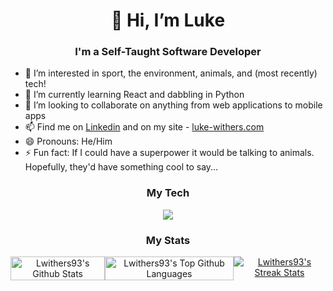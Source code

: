 <h1 align="center">👋 Hi, I’m Luke</h1>
<h3 align="center">I'm a Self-Taught Software Developer </h3>
<ul>
  <li>👀 I’m interested in sport, the environment, animals, and (most recently) tech!</li>
  <li>🌱 I’m currently learning React and dabbling in Python</li>
  <li>💞️ I’m looking to collaborate on anything from web applications to mobile apps</li>
  <li>📫 Find me on <a href="https://www.linkedin.com/in/luke-withers/">Linkedin</a> and on my site - <a href="https://luke-withers.com">luke-withers.com</a></li>
  <li>😄 Pronouns: He/Him</li>
  <li>⚡ Fun fact: If I could have a superpower it would be talking to animals. Hopefully, they'd have something cool to say...</li>
</ul>

<h3 align="center">My Tech</h3>
<p align="center">
  <a href="https://skillicons.dev">
    <img src="https://skillicons.dev/icons?i=js,html,css,react,jquery,nodejs,py,vscode,netlify,postman,git,github&perline=6" />
  </a>
</p>
<h3 align="center">My Stats</h3>
<p align="center" style="display:flex; justify-content: space-between;">
  <a href="https://github.com/anuraghazra/github-readme-stats">
    <img height="100%" alt="Lwithers93's Github Stats" src="https://github-readme-stats.vercel.app/api?username=Lwithers93&show_icons=true&hide_rank=true&hide=prs,issues&line_height=24" />
  </a>
    <a href="https://github.com/anuraghazra/github-readme-stats">
    <img height="100%" alt="Lwithers93's Top Github Languages" src="https://github-readme-stats.vercel.app/api/top-langs/?username=lwithers93&layout=compact" />
    </a>
  <a href="https://git.io/streak-stats"><img src="https://streak-stats.demolab.com?user=lwithers93" alt="Lwithers93's Streak Stats" /></a>
</p>
